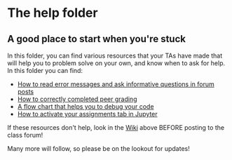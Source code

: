 # The help folder
## A good place to start when you're stuck

In this folder, you can find various resources that your TAs have made that will help you
to problem solve on your own, and know when to ask for help.  In this folder you can find:
- [How to read error messages and ask informative questions in forum posts](read_error_mes.md)
- [How to correctly completed peer grading](peer_grading_instruct.md)
- [A flow chart that helps you to debug your code](Debugging_flow_chart.pdf)
- [How to activate your assignments tab in Jupyter](act_assign_tab.md)

If these resources don't help, look in the [Wiki](../wiki/) above BEFORE posting to the class forum!

Many more will follow, so please be on the lookout for updates!
